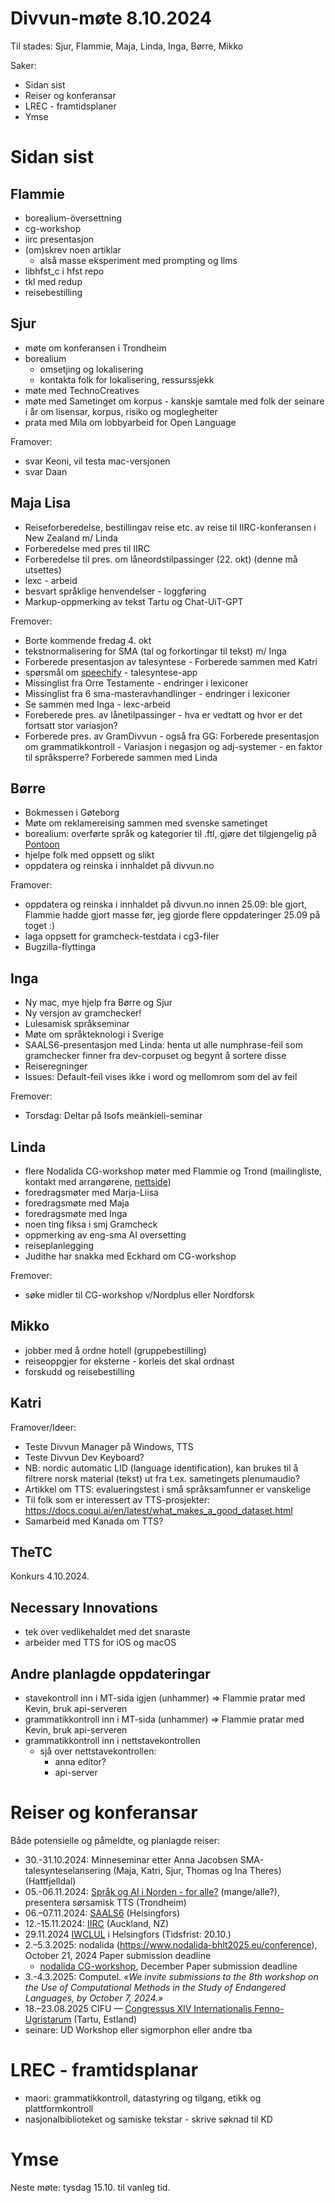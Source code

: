 # Divvun-møte 8.10.2024

Til stades: Sjur, Flammie, Maja, Linda, Inga, Børre, Mikko

Saker:

- Sidan sist
- Reiser og konferansar
- LREC - framtidsplaner
- Ymse

# Sidan sist

## Flammie

- borealium-översettning
- cg-workshop 
- iirc presentasjon
- (om)skrev noen artiklar
    - alså masse eksperiment med prompting og llms
- libhfst_c i hfst repo
- tkl med redup
- reisebestilling

## Sjur

- møte om konferansen i Trondheim
- borealium
    - omsetjing og lokalisering
    - kontakta folk for lokalisering, ressurssjekk
- møte med TechnoCreatives
- møte med Sametinget om korpus - kanskje samtale med folk der seinare i år om lisensar, korpus, risiko og moglegheiter
- prata med Mila om lobbyarbeid for Open Language

Framover:
- svar Keoni, vil testa mac-versjonen
- svar Daan

## Maja Lisa

- Reiseforberedelse, bestillingav reise etc. av reise til IIRC-konferansen i New Zealand m/ Linda 
- Forberedelse med pres til IIRC
- Forberedelse til pres. om låneordstilpassinger (22. okt) (denne må utsettes)
- lexc - arbeid
- besvart språklige henvendelser - loggføring
- Markup-oppmerking av tekst Tartu og Chat-UiT-GPT

Fremover:
- Borte kommende fredag 4. okt 
- tekstnormalisering for SMA (tal og forkortingar til tekst) m/ Inga 
- Forberede presentasjon av talesyntese -  Forberede sammen med Katri
- spørsmål om [speechify](https://speechify.com) - talesyntese-app
- Missinglist fra Orre Testamente  - endringer i lexiconer
- Missinglist fra 6 sma-masteravhandlinger - endringer i lexiconer
- Se sammen med Inga - lexc-arbeid
- Foreberede pres. av lånetilpassinger - hva er vedtatt og hvor er det fortsatt stor variasjon? 
- Forberede pres. av GramDivvun - også fra GG: Forberede presentasjon om grammatikkontroll - Variasjon i negasjon og adj-systemer - en faktor til språksperre? Forberede sammen med Linda

## Børre

- Bokmessen i Gøteborg
- Møte om reklamereising sammen med svenske sametinget
- borealium: overførte språk og kategorier til .ftl, gjøre det tilgjengelig på [Pontoon](https://divvun-pontoon-vm.norwayeast.cloudapp.azure.com/)
- hjelpe folk med oppsett og slikt
- oppdatera og reinska i innhaldet på divvun.no

Framover:

- oppdatera og reinska i innhaldet på divvun.no innen 25.09: ble gjort, Flammie hadde gjort masse før, jeg gjorde flere oppdateringer 25.09 på toget :)
- laga oppsett for gramcheck-testdata i cg3-filer
- Bugzilla-flyttinga

## Inga

- Ny mac, mye hjelp fra Børre og Sjur
- Ny versjon av gramchecker!
- Lulesamisk språkseminar
- Møte om språkteknologi i Sverige
- SAALS6-presentasjon med Linda: henta ut alle numphrase-feil som gramchecker finner fra dev-corpuset og begynt å sortere disse
- Reiseregninger
- Issues: Default-feil vises ikke i word og mellomrom som del av feil

Fremover: 
- Torsdag: Deltar på Isofs meänkieli-seminar
 
## Linda

- flere Nodalida CG-workshop møter med Flammie og Trond (mailingliste, kontakt med arrangørene, [nettside](https://divvungiellatekno.github.io/giellalt.uit.no/events/2025-cg/))
- foredragsmøter med Marja-Liisa
- foredragsmøte med Maja
- foredragsmøte med Inga
- noen ting fiksa i smj Gramcheck
- oppmerking av eng-sma AI oversetting
- reiseplanlegging 
- Judithe har snakka med Eckhard om CG-workshop

Fremover:
- søke midler til CG-workshop v/Nordplus eller Nordforsk

## Mikko

- jobber med å ordne hotell (gruppebestilling)
- reiseoppgjer for eksterne - korleis det skal ordnast
- forskudd og reisebestilling

## Katri

Framover/Ideer:

- Teste Divvun Manager på Windows, TTS
- Teste Divvun Dev Keyboard?
- NB: nordic automatic LID (language
  identification), kan brukes til å filtrere norsk
  material (tekst) ut fra t.ex. sametingets
  plenumaudio?
- Artikkel om TTS: evalueringstest i små språksamfunner er vanskelige
- Til folk som er interessert av TTS-prosjekter: <https://docs.coqui.ai/en/latest/what_makes_a_good_dataset.html>
- Samarbeid med Kanada om TTS?

## TheTC

Konkurs 4.10.2024.

## Necessary Innovations

- tek over vedlikehaldet med det snaraste
- arbeider med TTS for iOS og macOS

## Andre planlagde oppdateringar

- stavekontroll inn i MT-sida igjen (unhammer) => Flammie pratar med Kevin, bruk api-serveren
- grammatikkontroll inn i MT-sida (unhammer) => Flammie pratar med Kevin, bruk api-serveren
- grammatikkontroll inn i nettstavekontrollen
    - sjå over nettstavekontrollen:
        - anna editor?
        - api-server

# Reiser og konferansar

Både potensielle og påmeldte, og planlagde reiser:

- 30.-31.10.2024: Minneseminar etter Anna Jacobsen
  SMA-talesynteselansering (Maja, Katri, Sjur, Thomas og Ina Theres) (Hattfjelldal)
- 05.-06.11.2024: [Språk og AI i Norden - for alle?](https://www.ntnu.edu/norwai/sprak-og-ai-i-norden) (mange/alle?), presentera sørsamisk TTS (Trondheim)
- 06.–07.11.2024: [SAALS6](https://blogs.helsinki.fi/saals62024/) (Helsingfors)
- 12.-15.11.2024: [IIRC](https://www.iirc.ac.nz/) (Auckland, NZ)
- 29.11.2024 [IWCLUL](https://acl-sigur.github.io/iwclul2024.html) i Helsingfors (Tidsfrist: 20.10.)
- 2.–5.3.2025: nodalida (https://www.nodalida-bhlt2025.eu/conference), October 21, 2024      Paper submission deadline
    - [nodalida CG-workshop](https://divvungiellatekno.github.io/giellalt.uit.no/events/2025-cg/), December Paper submission deadline
- 3.-4.3.2025: Computel. _«We invite submissions to the 8th workshop on the Use of Computational Methods in the Study of Endangered Languages, by October 7, 2024.»_
- 18.–23.08.2025 CIFU — [Congressus XIV Internationalis Fenno-Ugristarum](https://cifu14.ut.ee/symposium-b12/) (Tartu, Estland)
- seinare: UD Workshop eller sigmorphon eller andre tba

# LREC - framtidsplanar

- maori: grammatikkontroll, datastyring og tilgang, etikk og plattformkontroll
- nasjonalbiblioteket og samiske tekstar - skrive søknad til KD

# Ymse

Neste møte: tysdag 15.10. til vanleg tid.
